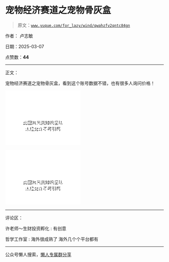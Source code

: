 # 宠物经济赛道之宠物骨灰盒

> 原文：[`www.yuque.com/for_lazy/wind/qwahzfv2qntc84gn`](https://www.yuque.com/for_lazy/wind/qwahzfv2qntc84gn)

作者： 卢志敏

日期：2025-03-07

点赞数：**44**

* * *

正文：

宠物经济赛道之宠物骨灰盒，看到这个账号数据不错，也有很多人询问价格！

![](img/03d26d359d5f86275835db3c210591a0.png "None")

![](img/48e35adee5729f82e1a916c6d095a0c1.png "None")

* * *

评论区：

许老师～生财投资孵化 : 有创意

哲学工作室 : 海外很成熟了 海外几个个平台都有

* * *

公众号懒人搜索，[懒人专属群分享](https://lazybook.fun/#/blog/group)